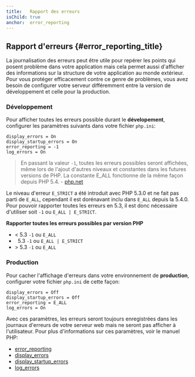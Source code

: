 ```yaml
---
title:   Rapport des erreurs
isChild: true
anchor:  error_reporting
---
```


## Rapport d'erreurs {#error_reporting_title}

La journalisation des erreurs peut être utile pour repérer les points qui posent problème dans votre application mais 
cela permet aussi d'afficher des informations sur la structure de votre application au monde extérieur. Pour vous 
protéger efficacement contre ce genre de problèmes, vous avez besoin de configurer votre serveur différemment entre 
la version de développement et celle pour la production.

### Développement

Pour afficher toutes les erreurs possible durant le <strong>dévelopement</strong>, configurer les paramètres suivants 
dans votre fichier `php.ini`:

    display_errors = On
    display_startup_errors = On
    error_reporting = -1
    log_errors = On

> En passant la valeur `-1`, toutes les erreurs possibles seront affichées, même lors de l'ajout d'autres niveaux et 
> constantes dans les futures versions de PHP. La constante E_ALL fonctionne de la même façon depuis PHP 5.4. - 
> [php.net](http://php.net/manual/function.error-reporting.php)

Le niveau d'erreur `E_STRICT` a été introduit avec PHP 5.3.0 et ne fait pas parti de `E_ALL`, cependant il est 
dorénavant inclu dans `E_ALL` depuis la 5.4.0. Pour pouvoir rapporter toutes les erreurs en 5.3, il est donc nécessaire 
d'utiliser soit `-1` ou `E_ALL | E_STRICT`. 

**Rapporter toutes les erreurs possibles par version PHP**

* &lt; 5.3 `-1` ou `E_ALL`
* &nbsp; 5.3 `-1` ou `E_ALL | E_STRICT`
* &gt; 5.3 `-1` ou `E_ALL`

### Production

Pour cacher l'affichage d'erreurs dans votre environnement de <strong>production</strong>, configurer votre fichier 
`php.ini` de cette façon:

    display_errors = Off
    display_startup_errors = Off
    error_reporting = E_ALL
    log_errors = On

Avec ces paramètres, les erreurs seront toujours enregistrées dans les journaux d'erreurs de votre serveur web mais ne 
seront pas afficher à l'utilisateur. Pour plus d'informations sur ces paramètres, voir le manuel PHP:

* [error_reporting](http://php.net/manual/errorfunc.configuration.php#ini.error-reporting)
* [display_errors](http://php.net/manual/errorfunc.configuration.php#ini.display-errors)
* [display_startup_errors](http://php.net/manual/errorfunc.configuration.php#ini.display-startup-errors)
* [log_errors](http://php.net/manual/errorfunc.configuration.php#ini.log-errors)
